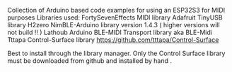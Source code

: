 Collection of Arduino based code examples for using an ESP32S3 for MIDI purposes
Libraries used: 
FortySevenEffects MIDI library
Adafruit TinyUSB library
H2zero NimBLE-Arduino library version 1.4.3  ( higher versions will not build !! )
Lathoub Arduino BLE-MIDI Transport library aka BLE-Midi
Tttapa Control-Surface library https://github.com/tttapa/Control-Surface

Best to install through the library manager. Only the Control Surface library must be downloaded from github and installed by hand .


